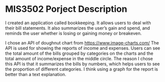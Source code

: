 # MIS3502 Porject Description
I created an application called bookkeeping. It allows users to deal with their bill statements. 
It also summarizes the user’s gain and spend, and reminds the user whether is losing or gaining money or breakeven.

I chose an API of doughnut chart from https://www.image-charts.com/
The API is used for showing the reports of income and expenses.
Users can see the total amount of the bills grouped by categories on the charts and the total amount of income/expense in the middle circle.
The reason I chose this API is that it summarizes the bills by numbers, which helps users to see the proportion of different categories.
I think using a graph for the report is better than a text explanation.

